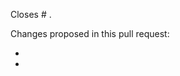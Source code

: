 <!---
This is a suggested pull request template for Brainhack Jupyer Book.
It's designed to capture information we've found to be useful in reviewing pull requests.

We do not accept edits on manuscript on GitHub.
Please refer to the preprint: https://psyarxiv.com/rytjq/
Instruction to annotate the preprint: https://help.osf.io/hc/en-us/articles/360019738554-Annotate-a-Preprint

The pages related to authors and sponsors are built form spreadsheets under `data`.
Please update the following information accordingly:
Acknowledgements: `data/acknowledgments.csv`
EXISTING typo in author affiliation/name: `data/affiliations_curated.tsv`
EXISTING typo in other author information: `data/affiliation_and_consent_for_the_brainhack_neuroview_preprint_raw.tsv`

See here for more information on what is expected for pull requests:
https://github.com/brainhackorg/brainhack_jupyter_book/blob/main/CONTRIBUTING.md
-->

<!-- You can link a pull request to an issue to show that a fix is in progress.
The issue will be automatically close when the pull request is merged.
https://help.github.com/articles/closing-issues-using-keywords -->
Closes # .

<!-- Please give a brief overview of what has changed in the PR.
If you're not sure what to write, consider it a note to the is to indicate
what they should be looking for when they review the pull request. -->
Changes proposed in this pull request:

-
-
